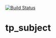 [![Build Status](https://travis-ci.org/amediphoko/tp-subject.svg?branch=develop)](https://travis-ci.org/amediphoko/tp-subject)

# tp_subject

